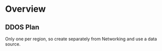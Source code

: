 # Overview

## DDOS Plan
Only one per region, so create separately from Networking and use a data source.

